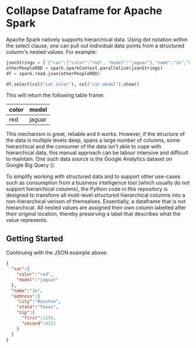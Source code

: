 # Collapse Dataframe for Apache Spark

Apache Spark natively supports hierarchical data.  Using dot notation within the select clause, one can pull out individual data points from a structured column's nested values.  For example:

```python
jsonStrings = ['{"car":{"color":"red", "model":"jaguar"},"name":"Jo","address":{"city":"Houston","state":"Texas", "zip":{"first":1234,"second":4321}}}']
otherPeopleRDD = spark.sparkContext.parallelize(jsonStrings)
df = spark.read.json(otherPeopleRDD)

df.select(col("car.color"), col("car.model").show()
```

This will return the following table frame:

| color | model |
|-------|----|
| red   | jaguar |

This mechanism is great, reliable and it works.  However, if the structure of the data is multiple levels deep, spans a large number of columns, some hierarchical and the consumer of the data isn't able to cope with hierarchical data, this manual approach can be labour intensive and difficult to maintain.  One such data source is the Google Analytics dataset on Google Big Query ([](https://support.google.com/analytics/answer/3437719?hl=en)).

To simplify working with structured data and to support other use-cases such as consumption from a business intelligence tool (which usually do not support hierarchical columns), the Python code in this repository is designed to transform all multi-level structured hierarchical columns into a non-hierarchical verison of themselves.  Essentially, a dataframe that is not hierarchical.  All nested values are assigned their own column labelled after their original location, thereby preserving a label that describes what the value represents.

## Getting Started

Continuing with the JSON example above:

```json
{
  "car":{
    "color":"red", 
    "model":"jaguar"
  },
  "name":"Jo",
  "address":{
    "city":"Houston",
    "state":"Texas",
    "zip":{
      "first":1234,
      "second":4321
    }
  }
}
```

